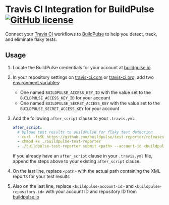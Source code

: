 # Travis CI Integration for BuildPulse [![GitHub license](https://img.shields.io/badge/license-MIT-blue.svg)](https://raw.githubusercontent.com/Workshop64/buildpulse-travis-ci/main/LICENSE)

Connect your [Travis CI](https://travis-ci.com) workflows to [BuildPulse][buildpulse.io] to help you detect, track, and eliminate flaky tests.

## Usage

1. Locate the BuildPulse credentials for your account at [buildpulse.io][]
2. In your repository settings on [travis-ci.com](https://travis-ci.com) or [travis-ci.org](https://travis-ci.org), add two [environment variables](https://docs.travis-ci.com/user/environment-variables#defining-variables-in-repository-settings):
    - One named `BUILDPULSE_ACCESS_KEY_ID` with the value set to the `BUILDPULSE_ACCESS_KEY_ID` for your account
    - One named `BUILDPULSE_SECRET_ACCESS_KEY` with the value set to the `BUILDPULSE_SECRET_ACCESS_KEY` for your account
3. Add the following `after_script` clause to your `.travis.yml`:

    ```yaml
    after_script:
      # Upload test results to BuildPulse for flaky test detection
      - curl -fsSL https://github.com/buildpulse/test-reporter/releases/latest/download/test_reporter_linux_amd64 > ./buildpulse-test-reporter
      - chmod +x ./buildpulse-test-reporter
      - ./buildpulse-test-reporter submit <path> --account-id <buildpulse-account-id> --repository-id <buildpulse-repository-id>
    ```

    If you already have an `after_script` clause in your `.travis.yml` file, append the steps above to your existing `after_script` clause.

4. On the last line, replace `<path>` with the actual path containing the XML reports for your test results
5. Also on the last line, replace `<buildpulse-account-id>` and `<buildpulse-repository-id>` with your account ID and repository ID from [buildpulse.io][]

[buildpulse.io]: https://buildpulse.io
